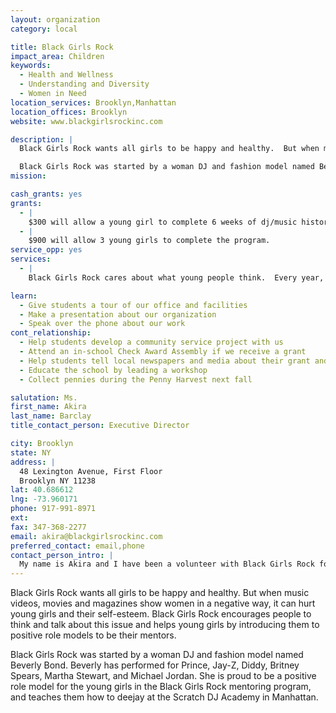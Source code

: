 ```yaml
---
layout: organization
category: local

title: Black Girls Rock
impact_area: Children
keywords: 
  - Health and Wellness
  - Understanding and Diversity
  - Women in Need
location_services: Brooklyn,Manhattan
location_offices: Brooklyn
website: www.blackgirlsrockinc.com

description: |
  Black Girls Rock wants all girls to be happy and healthy.  But when music videos, movies and magazines show women in a negative way, it can hurt young girls and their self-esteem.  Black Girls Rock encourages people to think and talk about this issue and helps young girls by introducing them to positive role models to be their mentors.   

  Black Girls Rock was started by a woman DJ and fashion model named Beverly Bond.  Beverly has performed for Prince, Jay-Z, Diddy, Britney Spears, Martha Stewart, and Michael Jordan.  She is proud to be a positive role model for the young girls in the Black Girls Rock mentoring program, and teaches them how to deejay at the Scratch DJ Academy in Manhattan. 
mission: 

cash_grants: yes
grants: 
  - |
    $300 will allow a young girl to complete 6 weeks of dj/music history/beatmaking instruction with Beverly Bond in the Black Girls Rock mentoring program at the Scratch DJ Academy.
  - |
    $900 will allow 3 young girls to complete the program.
service_opp: yes
services: 
  - |
    Black Girls Rock cares about what young people think.  Every year, the organization holds a panel discussion in the community and invites concerned citizens to come and talk about the ways women and girls are represented in music, television and magazines and other media.  Students can participate in this community forum as an advocacy service-learning project.  By speaking up, sharing their feelings and asking smart questions, students can play a very important role in society.

learn: 
  - Give students a tour of our office and facilities
  - Make a presentation about our organization
  - Speak over the phone about our work
cont_relationship: 
  - Help students develop a community service project with us
  - Attend an in-school Check Award Assembly if we receive a grant
  - Help students tell local newspapers and media about their grant and/or project with us
  - Educate the school by leading a workshop
  - Collect pennies during the Penny Harvest next fall

salutation: Ms.
first_name: Akira
last_name: Barclay
title_contact_person: Executive Director

city: Brooklyn
state: NY
address: |
  48 Lexington Avenue, First Floor  
  Brooklyn NY 11238
lat: 40.686612
lng: -73.960171
phone: 917-991-8971
ext: 
fax: 347-368-2277
email: akira@blackgirlsrockinc.com
preferred_contact: email,phone
contact_person_intro: |
  My name is Akira and I have been a volunteer with Black Girls Rock for 2 years.  While I haven't worked with a Penny Harvest school yet, I'm looking forward to meeting young people who enjoy helping others as much as I do!
---
```

Black Girls Rock wants all girls to be happy and healthy.  But when music videos, movies and magazines show women in a negative way, it can hurt young girls and their self-esteem.  Black Girls Rock encourages people to think and talk about this issue and helps young girls by introducing them to positive role models to be their mentors.   

Black Girls Rock was started by a woman DJ and fashion model named Beverly Bond.  Beverly has performed for Prince, Jay-Z, Diddy, Britney Spears, Martha Stewart, and Michael Jordan.  She is proud to be a positive role model for the young girls in the Black Girls Rock mentoring program, and teaches them how to deejay at the Scratch DJ Academy in Manhattan. 